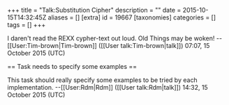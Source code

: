 +++
title = "Talk:Substitution Cipher"
description = ""
date = 2015-10-15T14:32:45Z
aliases = []
[extra]
id = 19667
[taxonomies]
categories = []
tags = []
+++

I daren't read the REXX cypher-text out loud. Old Things may be woken! --[[User:Tim-brown|Tim-brown]] ([[User talk:Tim-brown|talk]]) 07:07, 15 October 2015 (UTC)

== Task needs to specify some examples ==

This task should really specify some examples to be tried by each implementation. --[[User:Rdm|Rdm]] ([[User talk:Rdm|talk]]) 14:32, 15 October 2015 (UTC)
